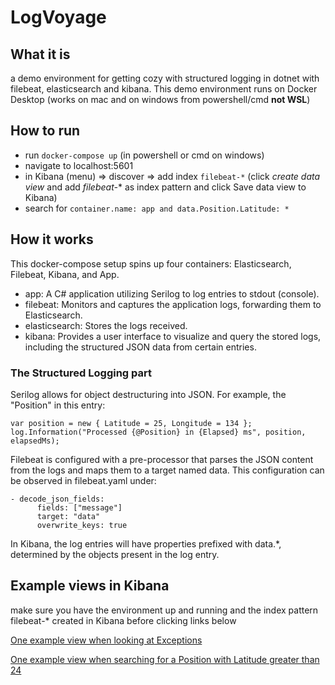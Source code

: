 # LogVoyage
## What it is
a demo environment for getting cozy with structured logging in dotnet with filebeat, elasticsearch and kibana. This demo environment runs on Docker Desktop (works on mac and on windows from powershell/cmd **not WSL**)
## How to run

* run ```docker-compose up``` (in powershell or cmd on windows)
* navigate to localhost:5601
* in Kibana (menu) => discover => add index ```filebeat-*```  (click *create data view* and add *filebeat-** as index pattern and click Save data view to Kibana) 
* search for ```container.name: app and data.Position.Latitude: *```

## How it works

This docker-compose setup spins up four containers: Elasticsearch, Filebeat, Kibana, and App.

* app: A C# application utilizing Serilog to log entries to stdout (console).
* filebeat: Monitors and captures the application logs, forwarding them to Elasticsearch.
* elasticsearch: Stores the logs received.
* kibana: Provides a user interface to visualize and query the stored logs, including the structured JSON data from certain entries.

### The Structured Logging part 

Serilog allows for object destructuring into JSON. For example, the "Position" in this entry: 
```
var position = new { Latitude = 25, Longitude = 134 };
log.Information("Processed {@Position} in {Elapsed} ms", position, elapsedMs);
```
Filebeat is configured with a pre-processor that parses the JSON content from the logs and maps them to a target named data. This configuration can be observed in filebeat.yaml under:
```
- decode_json_fields:
      fields: ["message"]
      target: "data"
      overwrite_keys: true
```

In Kibana, the log entries will have properties prefixed with data.*, determined by the objects present in the log entry.


## Example views in Kibana
make sure you have the environment up and running and the index pattern filebeat-* created in Kibana before clicking links below

[One example view when looking at Exceptions](http://localhost:5601/app/discover#/?_g=(filters:!(),refreshInterval:(pause:!f,value:5000),time:(from:now-1d,to:now))&_a=(columns:!('data.@m','data.@l','data.@x'),filters:!(),grid:(columns:(aws.cloudwatch.message:(width:293))),index:'7bb7b3c7-7e36-4d7a-9241-3246d4e866f9',interval:auto,query:(language:kuery,query:'data.@l:%20Error'),sort:!(!('@timestamp',desc))))

[One example view when searching for a Position with Latitude greater than 24](http://localhost:5601/app/discover#/?_g=(filters:!(),refreshInterval:(pause:!f,value:5000),time:(from:now-1d,to:now))&_a=(columns:!('data.@m',data.Position.Latitude),filters:!(),grid:(columns:(aws.cloudwatch.message:(width:293))),index:'7bb7b3c7-7e36-4d7a-9241-3246d4e866f9',interval:auto,query:(language:kuery,query:'container.name:%20app%20and%20data.Position.Latitude%20%3E%2024'),sort:!(!('@timestamp',desc))))